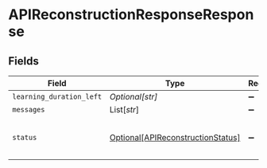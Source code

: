 # APIReconstructionResponseResponse


## Fields

| Field                                                                               | Type                                                                                | Required                                                                            | Description                                                                         |
| ----------------------------------------------------------------------------------- | ----------------------------------------------------------------------------------- | ----------------------------------------------------------------------------------- | ----------------------------------------------------------------------------------- |
| `learning_duration_left`                                                            | *Optional[str]*                                                                     | :heavy_minus_sign:                                                                  | N/A                                                                                 |
| `messages`                                                                          | List[*str*]                                                                         | :heavy_minus_sign:                                                                  | N/A                                                                                 |
| `status`                                                                            | [Optional[APIReconstructionStatus]](../../models/shared/apireconstructionstatus.md) | :heavy_minus_sign:                                                                  | Status of an ongoing API reconstruction phase.                                      |